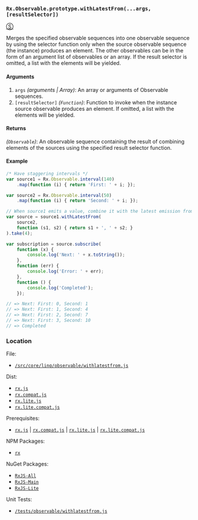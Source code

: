 ### `Rx.Observable.prototype.withLatestFrom(...args, [resultSelector])`
[&#x24C8;](https://github.com/Reactive-Extensions/RxJS/blob/master/src/core/linq/observable/withlatestfrom.js "View in source")

Merges the specified observable sequences into one observable sequence by using the selector function only when the source observable sequence (the instance) produces an element. The other observables can be in the form of an argument list of observables or an array. If the result selector is omitted, a list with the elements will be yielded.

#### Arguments
1. `args` *(arguments | Array)*: An array or arguments of Observable sequences.
1. `[resultSelector]` *(`Function`)*: Function to invoke when the instance source observable produces an element. If omitted, a list with the elements will be yielded.

#### Returns
*(`Observable`)*: An observable sequence containing the result of combining elements of the sources using the specified result selector function.

#### Example
```js
/* Have staggering intervals */
var source1 = Rx.Observable.interval(140)
    .map(function (i) { return 'First: ' + i; });

var source2 = Rx.Observable.interval(50)
    .map(function (i) { return 'Second: ' + i; });

// When source1 emits a value, combine it with the latest emission from source2.
var source = source1.withLatestFrom(
    source2,
    function (s1, s2) { return s1 + ', ' + s2; }
).take(4);

var subscription = source.subscribe(
    function (x) {
        console.log('Next: ' + x.toString());
    },
    function (err) {
        console.log('Error: ' + err);
    },
    function () {
        console.log('Completed');
    });

// => Next: First: 0, Second: 1
// => Next: First: 1, Second: 4
// => Next: First: 2, Second: 7
// => Next: First: 3, Second: 10
// => Completed
```
### Location

File:
- [`/src/core/linq/observable/withlatestfrom.js`](https://github.com/Reactive-Extensions/RxJS/blob/master/src/core/linq/observable/withlatestfrom.js)

Dist:
- [`rx.js`](https://github.com/Reactive-Extensions/RxJS/blob/master/dist/rx.js)
- [`rx.compat.js`](https://github.com/Reactive-Extensions/RxJS/blob/master/dist/rx.compat.js)
- [`rx.lite.js`](https://github.com/Reactive-Extensions/RxJS/blob/master/dist/rx.lite.js)
- [`rx.lite.compat.js`](https://github.com/Reactive-Extensions/RxJS/blob/master/dist/rx.lite.compat.js)

Prerequisites:
- [`rx.js`](https://github.com/Reactive-Extensions/RxJS/blob/master/dist/rx.js) | [`rx.compat.js`](https://github.com/Reactive-Extensions/RxJS/blob/master/dist/rx.compat.js) | [`rx.lite.js`](https://github.com/Reactive-Extensions/RxJS/blob/master/dist/rx.lite.js) | [`rx.lite.compat.js`](https://github.com/Reactive-Extensions/RxJS/blob/master/dist/rx.lite.compat.js)

NPM Packages:
- [`rx`](https://www.npmjs.org/package/rx)

NuGet Packages:
- [`RxJS-All`](http://www.nuget.org/packages/RxJS-All/)
- [`RxJS-Main`](http://www.nuget.org/packages/RxJS-Main/)
- [`RxJS-Lite`](http://www.nuget.org/packages/RxJS-Lite/)

Unit Tests:
- [`/tests/observable/withlatestfrom.js`](https://github.com/Reactive-Extensions/RxJS/blob/master/tests/observable/withlatestfrom.js)
